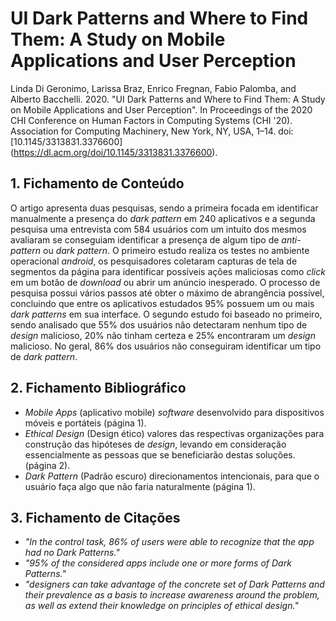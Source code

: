 # UI Dark Patterns and Where to Find Them: A Study on Mobile Applications and User Perception

Linda Di Geronimo, Larissa Braz, Enrico Fregnan, Fabio Palomba, and Alberto Bacchelli. 2020. "UI Dark Patterns and Where to Find Them: A Study on Mobile Applications and User Perception". In Proceedings of the 2020 CHI Conference on Human Factors in Computing Systems (CHI '20). Association for Computing Machinery, New York, NY, USA, 1–14. doi: [10.1145/3313831.3376600] (https://dl.acm.org/doi/10.1145/3313831.3376600).

## 1. Fichamento de Conteúdo

O artigo apresenta duas pesquisas, sendo a primeira focada em identificar manualmente a presença do *dark pattern* em 240 aplicativos e a segunda pesquisa uma entrevista com 584 usuários com um intuito dos mesmos avaliaram se conseguiam identificar a presença de algum tipo de *anti-pattern* ou *dark pattern*. O primeiro estudo realiza os testes no ambiente operacional *android*, os pesquisadores coletaram capturas de tela de segmentos da página para identificar possíveis ações maliciosas como *click* em um botão de *download* ou abrir um anúncio inesperado. O processo de pesquisa possui vários passos até obter o máximo de abrangência possível, concluindo que entre os aplicativos estudados 95% possuem um ou mais *dark patterns* em sua interface. O segundo estudo foi baseado no primeiro, sendo analisado que 55% dos usuários não detectaram nenhum tipo de *design* malicioso, 20% não tinham certeza e 25% encontraram um *design* malicioso. No geral, 86% dos usuários não conseguiram identificar um tipo de *dark pattern*.

## 2. Fichamento Bibliográfico 


* _Mobile Apps_ (aplicativo mobile) *software* desenvolvido para dispositivos móveis e portáteis (página 1).
* _Ethical Design_ (Design ético) valores das respectivas organizações para construção das hipóteses de *design*, levando em consideração essencialmente as pessoas que se beneficiarão destas soluções. (página 2).
* _Dark Pattern_ (Padrão escuro) direcionamentos intencionais, para que o usuário faça algo que não faria naturalmente (página 1).

## 3. Fichamento de Citações 


* _"In the control task, 86% of users were able to recognize that the app had no Dark Patterns."_
* _"95% of the considered apps include one or more forms of Dark Patterns."_
* _"designers can take advantage of the concrete set of Dark Patterns and their prevalence as a basis to increase awareness around the problem, as well as extend their knowledge on principles of ethical design."_
